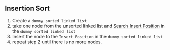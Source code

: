 ## Insertion Sort

 1. Create a `dummy sorted linked list`
 1. take one node from the unsorted linked list and [Search Insert Position](../search-insert-position) in the `dummy sorted linked list`
 1. Insert the node to the `Insert Position` in the `dummy sorted linked list`
 1. repeat step 2 until there is no more nodes.

